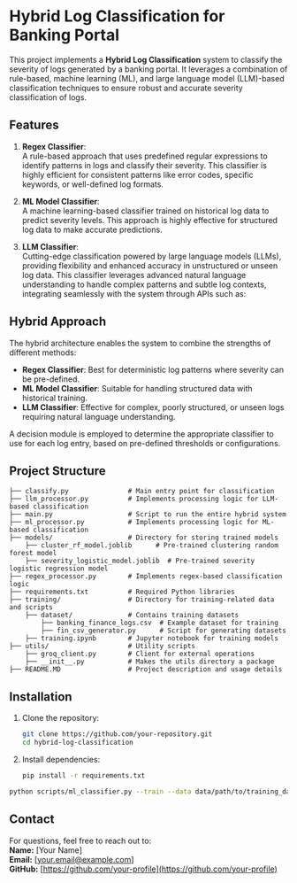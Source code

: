 # Hybrid Log Classification for Banking Portal

This project implements a **Hybrid Log Classification** system to classify the severity of logs generated by a banking
portal. It leverages a combination of rule-based, machine learning (ML), and large language model (LLM)-based
classification techniques to ensure robust and accurate severity classification of logs.

## Features

1. **Regex Classifier**:  
   A rule-based approach that uses predefined regular expressions to identify patterns in logs and classify their
   severity. This classifier is highly efficient for consistent patterns like error codes, specific keywords, or
   well-defined log formats.

2. **ML Model Classifier**:  
   A machine learning-based classifier trained on historical log data to predict severity levels. This approach is
   highly
   effective for structured log data to make
   accurate predictions.

3. **LLM Classifier**:  
   Cutting-edge classification powered by large language models (LLMs), providing flexibility and enhanced accuracy in
   unstructured or unseen log data. This classifier leverages advanced natural language understanding to handle complex
   patterns and subtle log contexts, integrating seamlessly with the system through APIs such as:


## Hybrid Approach

The hybrid architecture enables the system to combine the strengths of different methods:

- **Regex Classifier**: Best for deterministic log patterns where severity can be pre-defined.
- **ML Model Classifier**: Suitable for handling structured data with historical training.
- **LLM Classifier**: Effective for complex, poorly structured, or unseen logs requiring natural language understanding.

A decision module is employed to determine the appropriate classifier to use for each log entry, based on pre-defined
thresholds or configurations.

## Project Structure

    ├── classify.py               # Main entry point for classification
    ├── llm_processor.py          # Implements processing logic for LLM-based classification
    ├── main.py                   # Script to run the entire hybrid system
    ├── ml_processor.py           # Implements processing logic for ML-based classification
    ├── models/                   # Directory for storing trained models
        ├── cluster_rf_model.joblib      # Pre-trained clustering random forest model
        ├── severity_logistic_model.joblib  # Pre-trained severity logistic regression model
    ├── regex_processor.py        # Implements regex-based classification logic
    ├── requirements.txt          # Required Python libraries
    ├── training/                 # Directory for training-related data and scripts
        ├── dataset/              # Contains training datasets
            ├── banking_finance_logs.csv  # Example dataset for training
            ├── fin_csv_generator.py      # Script for generating datasets
        ├── training.ipynb        # Jupyter notebook for training models
    ├── utils/                    # Utility scripts
        ├── groq_client.py        # Client for external operations
        ├── __init__.py           # Makes the utils directory a package
    ├── README.MD                 # Project description and usage details

## Installation

1. Clone the repository:
   ```bash
   git clone https://github.com/your-repository.git
   cd hybrid-log-classification
   ```

2. Install dependencies:
   ```bash
   pip install -r requirements.txt
   ```

```bash
python scripts/ml_classifier.py --train --data data/path/to/training_data.csv
```

## Contact

For questions, feel free to reach out to:  
**Name:** [Your Name]  
**Email:** [your.email@example.com]  
**GitHub:** [https://github.com/your-profile](https://github.com/your-profile)